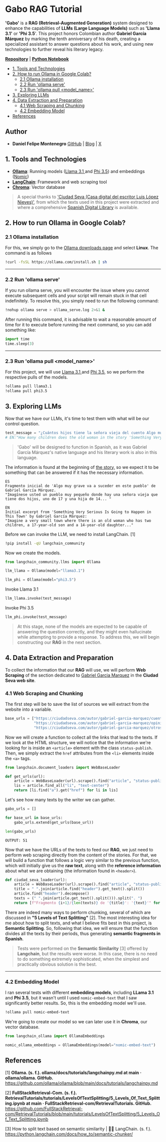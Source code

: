 # Gabo RAG Tutorial
**'Gabo'** is a **RAG (Retrieval-Augmented Generation)** system designed to enhance the capabilities of **LLMs (Large Language Models)** such as **'Llama 3.1'** or **'Phi 3.5**'. This project honors Colombian author **Gabriel García Márquez** by marking the tenth anniversary of his death, creating a specialized assistant to answer questions about his work, and using new technologies to further reveal his literary legacy.

[**Repository**](https://github.com/dafmontenegro/gabo-rag) | [**Python Notebook**](https://github.com/dafmontenegro/gabo-rag/blob/master/gabo_rag.ipynb)

- [1. Tools and Technologies](#1-tools-and-technologies)
- [2. How to run Ollama in Google Colab?](#2-how-to-run-ollama-in-google-colab)
  - [2.1 Ollama installation](#21-ollama-installation)
  - [2.2 Run 'ollama serve'](#22-run-ollama-serve)
  - [2.3 Run 'ollama pull \<model\_name\>'](#23-run-ollama-pull-model_name)
- [3. Exploring LLMs](#3-exploring-llms)
- [4. Data Extraction and Preparation](#4-data-extraction-and-preparation)
  - [4.1 Web Scraping and Chunking](#41-web-scraping-and-chunking)
  - [4.2 Embedding Model](#42-embedding-model)
- [References](#references)

## Author

- **Daniel Felipe Montenegro** [GitHub](https://github.com/dafmontenegro) | [Blog](https://www.youtube.com/@MiAmigoMelquiades) | [X](https://x.com/dafmontenegro)

## 1. Tools and Technologies

- [**Ollama**](https://ollama.com/): Running models ([Llama 3.1 ](https://ollama.com/library/llama3.1)and [Phi 3.5](https://ollama.com/library/phi3.5)) and embeddings ([Nomic](https://ollama.com/library/nomic-embed-text))
- [**LangChain**](https://python.langchain.com/docs/introduction/): Framework and web scraping tool
- [**Chroma**](https://docs.trychroma.com/): Vector database

> A special thanks to ['Ciudad Seva (Casa digital del escritor Luis López Nieves)'](https://ciudadseva.com/quienes-somos/), from which the texts used in this project were extracted and where a comprehensive [Spanish Digital Library](https://ciudadseva.com/biblioteca/) is available.

## 2. How to run Ollama in Google Colab?

### 2.1 Ollama installation
For this, we simply go to the [Ollama downloads page](https://ollama.com/download/linux) and select **Linux**. The command is as follows

```bash
!curl -fsSL https://ollama.com/install.sh | sh
```

---

### 2.2 Run 'ollama serve'
If you run ollama serve, you will encounter the issue where you cannot execute subsequent cells and your script will remain stuck in that cell indefinitely. To resolve this, you simply need to run the following command:

```bash
!nohup ollama serve > ollama_serve.log 2>&1 &
```

After running this command, it is advisable to wait a reasonable amount of time for it to execute before running the next command, so you can add something like:

```python
import time
time.sleep(3)
```

---

### 2.3 Run 'ollama pull <model_name>'
For this project, we will use [Llama 3.1 ](https://ollama.com/library/llama3.1)and [Phi 3.5](https://ollama.com/library/phi3.5), so we perform the respective pulls of the models.

```bash
!ollama pull llama3.1
!ollama pull phi3.5
```

## 3. Exploring LLMs
Now that we have our LLMs, it's time to test them with what will be our control question.

```python
test_message = "¿Cuántos hijos tiene la señora vieja del cuento Algo muy grave va a suceder en este pueblo?"
# EN:"How many children does the old woman in the story 'Something Very Serious Is Going to Happen in This Town' have?"
```

> 'Gabo' will be designed to function in Spanish, as it was Gabriel García Márquez's native language and his literary work is also in this language.

The information is found at the beginning of [the story,](https://ciudadseva.com/texto/algo-muy-grave-va-a-suceder-en-este-pueblo/) so we expect it to be something that can be answered if it has the necessary information.

```text
ES
Fragmento inicial de 'Algo muy grave va a suceder en este pueblo' de Gabriel García Márquez.
"Imagínese usted un pueblo muy pequeño donde hay una señora vieja que tiene dos hijos, uno de 17 y una hija de 14... "

EN
Initial excerpt from 'Something Very Serious Is Going to Happen in This Town' by Gabriel García Márquez:
"Imagine a very small town where there is an old woman who has two children, a 17-year-old son and a 14-year-old daughter..."
```

Before we can invoke the LLM, we need to install LangChain. [1]

```bash
!pip install -qU langchain_community
```

Now we create the models.

```python
from langchain_community.llms import Ollama

llm_llama = Ollama(model="llama3.1")

llm_phi = Ollama(model="phi3.5")
```

Invoke Llama 3.1

```python
llm_llama.invoke(test_message)
```

Invoke Phi 3.5

```python
llm_phi.invoke(test_message)
```

> At this stage, none of the models are expected to be capable of answering the question correctly, and they might even hallucinate while attempting to provide a response. To address this, we will begin constructing our **RAG** in the next section.

## 4. Data Extraction and Preparation
To collect the information that our **RAG** will use, we will perform **Web Scraping** of the section dedicated to [Gabriel Garcia Marquez](https://ciudadseva.com/autor/gabriel-garcia-marquez/) in the **Ciudad Seva web site**.

### 4.1 Web Scraping and Chunking
The first step will be to save the list of sources we will extract from the website into a variable.

```python
base_urls = ["https://ciudadseva.com/autor/gabriel-garcia-marquez/cuentos/",
             "https://ciudadseva.com/autor/gabriel-garcia-marquez/opiniones/",
             "https://ciudadseva.com/autor/gabriel-garcia-marquez/otrostextos/"]
```

Now we will create a function to collect all the links that lead to the texts. If we look at the HTML structure, we will notice that the information we're looking for is inside an `<article>` element with the class `status-publish`. Then, we simply extract the `href` attributes from the `<li>` elements inside the `<a>` tags.

```python
from langchain.document_loaders import WebBaseLoader

def get_urls(url):
    article = WebBaseLoader(url).scrape().find("article", "status-publish")
    lis = article.find_all("li", "text-center")
    return [li.find("a").get("href") for li in lis]
```
Let's see how many texts by the writer we can gather.

```python
gabo_urls = []

for base_url in base_urls:
    gabo_urls.extend(get_urls(base_url))

len(gabo_urls)
```

```text
OUTPUT: 51
```

Now that we have the URLs of the texts to feed our **RAG**, we just need to perform web scraping directly from the content of the stories. For that, we will build a function that follows a logic very similar to the previous function, which will initially give us the **raw text**, along with the **reference information** about what we are obtaining (the information found in `<header>`).

```python
def ciudad_seva_loader(url):
    article = WebBaseLoader(url).scrape().find("article", "status-publish")
    title = " ".join(article.find("header").get_text().split())
    article.find("header").decompose()
    texts = (" ".join(article.get_text().split())).split(". ")
    return [f"Fragmento {i+1}/{len(texts)} de '{title}': '{text}'" for i, text in enumerate(texts)]
```

There are indeed many ways to perform chunking, several of which are discussed in **"5 Levels of Text Splitting"** [2]. The most interesting idea for me about how to split texts, and what I believe fits best in this project, is **Semantic Splitting**. So, following that idea, we will ensure that the function divides all the texts by their periods, thus generating **semantic fragments in Spanish**.

> Tests were performed on the **Semantic Similarity** [3] offered by **Langchain**, but the results were worse. In this case, there is no need to do something extremely sophisticated, when the simplest and practically obvious solution is the best.

---

### 4.2 Embedding Model
I ran several tests with different **embedding models**, including **LLama 3.1** and **Phi 3.5**, but it wasn't until I used `nomic-embed-text` that I saw significantly better results. So, this is the embedding model we'll use.

```bash
!ollama pull nomic-embed-text
```

We're going to create our model so we can later use it in **Chroma**, our vector database.

```python
from langchain_ollama import OllamaEmbeddings

nomic_ollama_embeddings = OllamaEmbeddings(model="nomic-embed-text")
```

## References
[1] **Ollama. (s. f.). ollama/docs/tutorials/langchainpy.md at main · ollama/ollama. GitHub.** https://github.com/ollama/ollama/blob/main/docs/tutorials/langchainpy.md

[2] **FullStackRetrieval-Com. (s. f.). RetrievalTutorials/tutorials/LevelsOfTextSplitting/5_Levels_Of_Text_Splitting.ipynb at main · FullStackRetrieval-com/RetrievalTutorials. GitHub.** https://github.com/FullStackRetrieval-com/RetrievalTutorials/blob/main/tutorials/LevelsOfTextSplitting/5_Levels_Of_Text_Splitting.ipynb

[3] How to split text based on semantic similarity | 🦜️🔗 LangChain. (s. f.). https://python.langchain.com/docs/how_to/semantic-chunker/